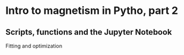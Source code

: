 # Intro to magnetism in Pytho, part 2

## Scripts, functions and the Jupyter Notebook

Fitting and optimization

